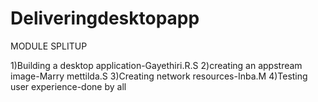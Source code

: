# Deliveringdesktopapp


MODULE SPLITUP

1)Building a desktop application-Gayethiri.R.S
2)creating an appstream image-Marry mettilda.S
3)Creating network resources-Inba.M
4)Testing user experience-done by all
